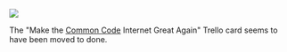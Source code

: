 <!-- slug: 2017/04/20/30 -->
<!-- published: 2017-04-20T04:09:59.820Z -->

![](https://s3-ap-southeast-2.amazonaws.com/brntn-screenshots/2c48fd17-2989-4c13-a30a-4f7be1be9752.png)

The "Make the [Common Code](https://twitter.com/commoncode) Internet Great Again" Trello card seems to have been moved to done.